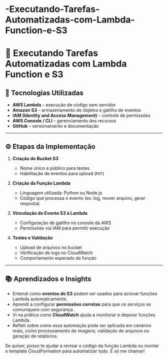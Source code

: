 # -Executando-Tarefas-Automatizadas-com-Lambda-Function-e-S3

# 🚀 Executando Tarefas Automatizadas com Lambda Function e S3

## 🧰 Tecnologias Utilizadas

- **AWS Lambda** – execução de código sem servidor
- **Amazon S3** – armazenamento de objetos e gatilho de eventos
- **IAM (Identity and Access Management)** – controle de permissões
- **AWS Console / CLI** – gerenciamento dos recursos
- **GitHub** – versionamento e documentação

---

## ⚙️ Etapas da Implementação

1. **Criação do Bucket S3**
   - Nome único e público para testes
   - Habilitação de eventos para upload (`PUT`)

2. **Criação da Função Lambda**
   - Linguagem utilizada: Python ou Node.js
   - Código que processa o evento (ex: log, mover arquivo, gerar resposta)

3. **Vinculação do Evento S3 à Lambda**
   - Configuração de gatilho no console da AWS
   - Permissões via IAM para permitir execução

4. **Testes e Validação**
   - Upload de arquivos no bucket
   - Verificação de logs no CloudWatch
   - Comportamento esperado da função
---

## 📚 Aprendizados e Insights

- Entendi como **eventos do S3** podem ser usados para acionar funções Lambda automaticamente.
- Aprendi a configurar **permissões corretas** para que os serviços se comuniquem com segurança.
- Vi na prática como **CloudWatch** ajuda a monitorar e depurar funções Lambda.
- Refleti sobre como essa automação pode ser aplicada em cenários reais, como processamento de imagens, validação de arquivos ou geração de relatórios.


Se quiser, posso te ajudar a revisar o código da função Lambda ou montar o template CloudFormation para automatizar tudo. É só me chamar!
